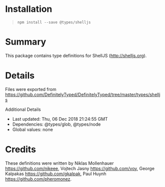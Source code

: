 # Installation
> `npm install --save @types/shelljs`

# Summary
This package contains type definitions for ShellJS (http://shelljs.org).

# Details
Files were exported from https://github.com/DefinitelyTyped/DefinitelyTyped/tree/master/types/shelljs

Additional Details
 * Last updated: Thu, 06 Dec 2018 21:24:55 GMT
 * Dependencies: @types/glob, @types/node
 * Global values: none

# Credits
These definitions were written by Niklas Mollenhauer <https://github.com/nikeee>, Vojtech Jasny <https://github.com/voy>, George Kalpakas <https://github.com/gkalpak>, Paul Huynh <https://github.com/pheromonez>.
